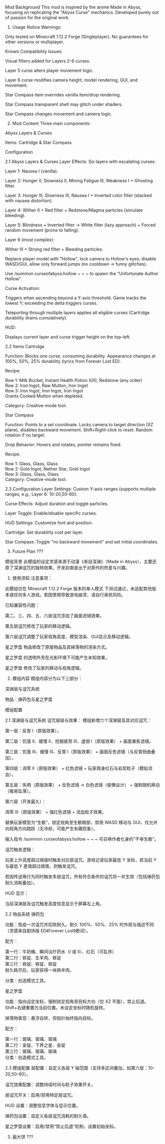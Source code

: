 Mod Background
This mod is inspired by the anime Made in Abyss, focusing on replicating the "Abyss Curse" mechanics. Developed purely out of passion for the original work.

1. Usage Notice
Warnings:

Only tested on Minecraft 1.12.2 Forge (Singleplayer). No guarantees for other versions or multiplayer. 

Known Compatibility Issues:

Visual filters added for Layers 2-6 curses.

Layer 5 curse alters player movement logic.

Layer 6 curse modifies camera height, model rendering, GUI, and movement.

Star Compass item overrides vanilla item/drop rendering.

Star Compass transparent shell may glitch under shaders.

Star Compass changes movement and camera logic.

2. Mod Content
Three main components:

Abyss Layers & Curses

Items: Cartridge & Star Compass

Configuration

2.1 Abyss Layers & Curses
Layer Effects:
Six layers with escalating curses:

Layer 1: Nausea I (vanilla).

Layer 2: Hunger II, Slowness II, Mining Fatigue III, Weakness I + Ghosting filter.

Layer 3: Hunger III, Slowness III, Nausea I + Inverted color filter (stacked with nausea distortion).

Layer 4: Wither II + Red filter + Redstone/Magma particles (simulate bleeding).

Layer 5: Blindness + Inverted filter → White filter (lazy approach) + Forced random movement (prone to falling).

Layer 6 (most complex):

Wither III + Strong red filter + Bleeding particles.

Replace player model with "Hollow", lock camera to Hollow's eyes, disable WASD/GUI, allow only forward jumps (no cooldown → funny glitches).

Use /summon curseofabyss:hollow ~ ~ ~ to spawn the "Unfortunate Author Hollow".

Curse Activation:

Triggers when ascending beyond a Y-axis threshold. Game tracks the lowest Y; exceeding the delta triggers curses.

Teleporting through multiple layers applies all eligible curses (Cartridge durability drains cumulatively).

HUD:

Displays current layer and curse trigger height on the top-left.

2.2 Items
Cartridge

Function: Blocks one curse, consuming durability. Appearance changes at 100%, 50%, 25% durability (lyrics from Forever Lost ED).

Recipe:

Row 1: Milk Bucket, Instant Health Potion (I/II), Redstone (any order)  
Row 2: Iron Ingot, Raw Mutton, Iron Ingot  
Row 3: Iron Ingot, Iron Ingot, Iron Ingot  
Grants Cooked Mutton when depleted.

Category: Creative-mode tool.

Star Compass

Function: Points to a set coordinate. Locks camera to target direction (XZ plane), disables backward movement. Shift+Right-click to reset. Random rotation if no target.

Drop Behavior: Hovers and rotates, pointer remains fixed.

Recipe:

Row 1: Glass, Glass, Glass  
Row 2: Gold Ingot, Nether Star, Gold Ingot  
Row 3: Glass, Glass, Glass  
Category: Creative-mode tool.

2.3 Configuration
Layer Settings: Custom Y-axis ranges (supports multiple ranges, e.g., Layer 6: 10-20,50-60).

Curse Effects: Adjust duration and toggle particles.

Layer Toggle: Enable/disable specific curses.

HUD Settings: Customize font and position.

Cartridge: Set durability cost per layer.

Star Compass: Toggle "no backward movement" and set initial coordinates.

3. Future Plan
???

模组背景
此模组的设定灵感来源于动漫《来自深渊》（Made in Abyss），主要还原了深渊诅咒的独特效果。开发初衷是出于对原作的热爱与兴趣。

1. 使用须知
注意事项：

此模组仅在 Minecraft 1.12.2 Forge 版本的单人模式 下测试通过，未适配其他版本或任何多人游戏。若因使用导致游戏崩溃，请自行承担风险。

已知兼容性问题：

第二、三、四、五、六层诅咒添加了画面滤镜效果。

第五层诅咒修改了玩家的移动逻辑。

第六层诅咒调整了玩家视角高度、模型渲染、GUI显示及移动逻辑。

星之罗盘 物品修改了原版物品及其掉落物的渲染方式。

星之罗盘 的透明外壳在光影环境下可能产生未知效果。

星之罗盘 修改了玩家的移动与视角逻辑。

2. 模组内容
模组内容分为以下三部分：

深渊层与诅咒系统

物品：弹药包与星之罗盘

模组配置

2.1 深渊层与诅咒系统
诅咒层级与效果：
模组新增六个深渊层及其对应诅咒：

第一层：反胃 I（原版效果）。

第二层：饥饿 II、缓慢 II、挖掘疲劳 III、虚弱 I（原版效果） + 画面重影滤镜。

第三层：饥饿 III、缓慢 III、反胃 I（原版效果） + 画面反色滤镜（与反胃扭曲叠加）。

第四层：凋零 II（原版效果） + 红色滤镜 + 玩家周身红石与岩浆粒子（模拟流血）。

第五层：失明（原版效果） + 反色滤镜 → 白色滤镜（偷懒设计） + 强制随机移动（极易坠落）。

第六层（开发最久）：

凋零 III（原版效果） + 强红色滤镜 + 流血粒子效果。

替换玩家模型为“生骸”，锁定视角至生骸眼部，禁用 WASD 移动与 GUI，仅允许向视角方向跳跃（无冷却，可能产生有趣现象）。

输入指令 /summon curseofabyss:hollow ~ ~ ~ 可召唤作者化身的“不幸生骸”。

诅咒触发逻辑：

玩家上升高度超过阈值时触发对应层诅咒。游戏记录玩家最低 Y 坐标，若当前 Y 与最低 Y 差值超过阈值，则触发诅咒。

若因传送等行为同时触发多层诅咒，所有符合条件的诅咒将一并生效（包括弹药包耐久消耗叠加）。

HUD 显示：

当前深渊层及诅咒触发高度信息显示于屏幕左上角。

2.2 物品系统
弹药包

功能：免疫一次诅咒并扣除耐久。耐久 100%、50%、25% 时外观与描述不同（灵感来自剧场版 ED《Forever Lost》歌词）。

配方：

第一行：牛奶桶、瞬间治疗药水（I 或 II）、红石（可乱序）  
第二行：铁锭、生羊肉、铁锭  
第三行：铁锭、铁锭、铁锭  
耐久耗尽后，玩家获得一块熟羊肉。

分类：创造模式工具。

星之罗盘

功能：指向设定坐标，强制锁定视角至目标方向（仅 XZ 平面），禁止后退。Shift+右键重置为当前位置。未设定坐标时随机旋转。

掉落物表现：悬浮自转，但指针始终指向目标。

配方：

第一行：玻璃、玻璃、玻璃  
第二行：金锭、下界之星、金锭  
第三行：玻璃、玻璃、玻璃  
分类：创造模式工具。

2.3 模组配置
层配置：自定义各层 Y 轴范围（支持多区间叠加，如第六层：10-20,50-60）。

诅咒效果配置：调整持续时间与粒子效果开关。

层诅咒开关：启用/禁用特定层诅咒。

HUD 设置：调整信息字体与显示位置。

弹药包设置：自定义各层诅咒消耗的耐久值。

星之罗盘设置：启用/禁用“禁止后退”机制，设置初始坐标。

3. 画大饼
???
